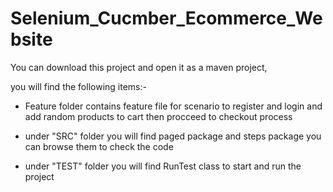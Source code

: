# Selenium_Cucmber_Ecommerce_Website

You can download this project and open it as a maven project, 

you will find the following items:-
- Feature folder contains feature file for scenario to register and login and add random products to cart then procceed to checkout process

- under "SRC" folder you will find paged package and steps package you can browse them to check the code 

- under "TEST" folder you will find RunTest class to start and run the project 
